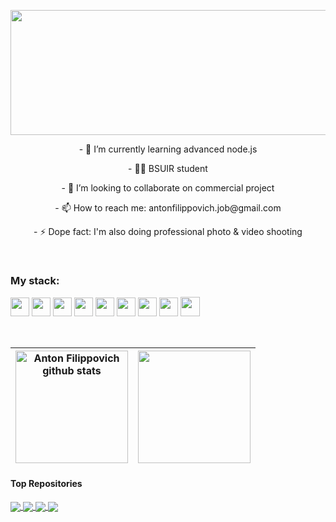  <p align="center"><img width="800" height="200px" align="center" src="https://user-images.githubusercontent.com/72185618/162569646-3957bef2-1e82-4c43-94fa-f7c7c8ae3449.gif" /></p>



<!-- ### <p align="center">I'm a self-taught passionate FullStack developer from Minsk 🏙 </p> -->
<p align="center">- 🌱 I’m currently learning advanced node.js</p>
<p align="center">- 👨‍🎓 BSUIR student</p>
<p align="center">- 👯 I’m looking to collaborate on commercial project</p>
<p align="center">- 📫 How to reach me: antonfilippovich.job@gmail.com</p>
<p align="center">- ⚡ Dope fact: I'm also doing professional photo & video shooting</p>


<!--
**About me**
- 🤔 I’m looking for help with ...
- 💬 Ask me about ...
- 📫 How to reach me: ...
- 😄 Pronouns: ...
- 
-->

<br/>

### My stack:

<code><img height="30" src="https://upload.wikimedia.org/wikipedia/commons/thumb/6/6a/JavaScript-logo.png/240px-JavaScript-logo.png"></code>
<code><img height="30" src="https://upload.wikimedia.org/wikipedia/commons/thumb/4/4c/Typescript_logo_2020.svg/1024px-Typescript_logo_2020.svg.png"></code>
<code><img height="30" src="https://brandslogos.com/wp-content/uploads/images/react-logo-vector.svg"></code>
<code><img height="30" src="https://seeklogo.com/images/R/redux-logo-9CA6836C12-seeklogo.com.png"></code>
<code><img height="30" src="https://cdn-icons-png.flaticon.com/512/5968/5968322.png"></code>
<code><img height="30" src="https://expressjs.com/images/express-facebook-share.png"></code>
<code><img height="30" src="https://upload.wikimedia.org/wikipedia/commons/2/29/Postgresql_elephant.svg"></code>
<code><img height="30" src="https://i.pinimg.com/originals/c5/73/49/c57349d1de8e1834c3d93a2e8f9ef615.png"></code>
<code><img height="31" src="https://w7.pngwing.com/pngs/431/965/png-transparent-figma-designer-computer-icons-material-design-design-rectangle-poster-logo.png"></code>

<br/>

| <img height="180" align="center" src="https://github-readme-stats.vercel.app/api?username=antonfilka&show_icons=true&include_all_commits=true&theme=buefy&hide_border=true" alt="Anton Filippovich github stats" /> | <img height="180" align="center" src="https://github-readme-stats.vercel.app/api/top-langs/?username=antonfilka&layout=compact&theme=buefy&hide_border=true" /> |
| ------------- | ------------- |

#### Top Repositories

<a href="https://github.com/antonfilka/strategy-game">
  <img align="center" src="https://github-readme-stats.vercel.app/api/pin/?username=antonfilka&repo=strategy-game&theme=buefy" />
</a>
<a href="https://github.com/antonfilka/trello-clone">
  <img align="center" src="https://github-readme-stats.vercel.app/api/pin/?username=antonfilka&repo=trello-clone&theme=buefy" />
</a>
<a href="https://github.com/antonfilka/dynamic-form-manager">
  <img align="center" src="https://github-readme-stats.vercel.app/api/pin/?username=antonfilka&repo=dynamic-form-manager&theme=buefy" />
</a>
<a href="https://github.com/antonfilka/react-spring-page">
  <img align="center" src="https://github-readme-stats.vercel.app/api/pin/?username=antonfilka&repo=react-spring-page&theme=buefy" />
</a>


<br />
<br />

